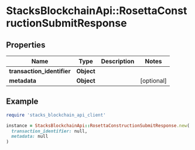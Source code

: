 # StacksBlockchainApi::RosettaConstructionSubmitResponse

## Properties

| Name | Type | Description | Notes |
| ---- | ---- | ----------- | ----- |
| **transaction_identifier** | **Object** |  |  |
| **metadata** | **Object** |  | [optional] |

## Example

```ruby
require 'stacks_blockchain_api_client'

instance = StacksBlockchainApi::RosettaConstructionSubmitResponse.new(
  transaction_identifier: null,
  metadata: null
)
```

